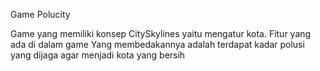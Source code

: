 Game Polucity

Game yang memiliki konsep CitySkylines yaitu mengatur kota. 
Fitur yang ada di dalam game
Yang membedakannya adalah terdapat kadar polusi yang dijaga agar menjadi kota yang bersih
